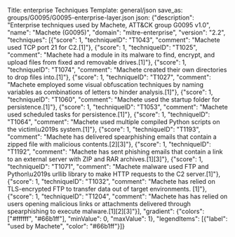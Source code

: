Title: enterprise Techniques
Template: general/json
save_as: groups/G0095/G0095-enterprise-layer.json
json: {"description": "Enterprise techniques used by Machete, ATT&CK group G0095 v1.0", "name": "Machete (G0095)", "domain": "mitre-enterprise", "version": "2.2", "techniques": [{"score": 1, "techniqueID": "T1043", "comment": "Machete used TCP port 21 for C2.[1]"}, {"score": 1, "techniqueID": "T1025", "comment": "Machete had a module in its malware to find, encrypt, and upload files from fixed and removable drives.[1]"}, {"score": 1, "techniqueID": "T1074", "comment": "Machete created their own directories to drop files into.[1]"}, {"score": 1, "techniqueID": "T1027", "comment": "Machete employed some visual obfuscation techniques by naming variables as combinations of letters to hinder analysis.[1]"}, {"score": 1, "techniqueID": "T1060", "comment": "Machete used the startup folder for persistence.[1]"}, {"score": 1, "techniqueID": "T1053", "comment": "Machete used scheduled tasks for persistence.[1]"}, {"score": 1, "techniqueID": "T1064", "comment": "Machete used multiple compiled Python scripts on the victim\u2019s system.[1]"}, {"score": 1, "techniqueID": "T1193", "comment": "Machete has delivered spearphishing emails that contain a zipped file with malicious contents.[2][3]"}, {"score": 1, "techniqueID": "T1192", "comment": "Machete has sent phishing emails that contain a link to an external server with ZIP and RAR archives.[1][3]"}, {"score": 1, "techniqueID": "T1071", "comment": "Machete malware used FTP and Python\u2019s urllib library to make HTTP requests to the C2 server.[1]"}, {"score": 1, "techniqueID": "T1032", "comment": "Machete has relied on TLS-encrypted FTP to transfer data out of target environments. [1]"}, {"score": 1, "techniqueID": "T1204", "comment": "Machete has has relied on users opening malicious links or attachments delivered through spearphishing to execute malware.[1][2][3]"}], "gradient": {"colors": ["#ffffff", "#66b1ff"], "minValue": 0, "maxValue": 1}, "legendItems": [{"label": "used by Machete", "color": "#66b1ff"}]}